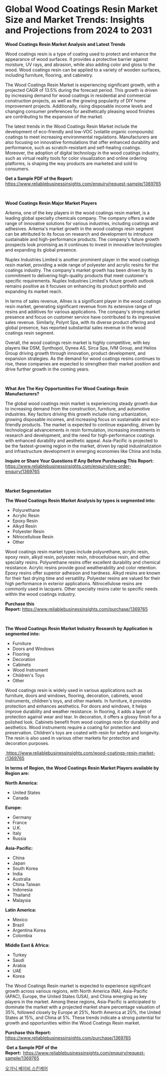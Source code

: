 <p><h1>Global Wood Coatings Resin Market Size and Market Trends: Insights and Projections from 2024 to 2031</h1></p><p><strong>Wood Coatings Resin Market Analysis and Latest Trends</strong></p>
<p><p>Wood coatings resin is a type of coating used to protect and enhance the appearance of wood surfaces. It provides a protective barrier against moisture, UV rays, and abrasion, while also adding color and gloss to the wood. Wood coatings resin can be applied to a variety of wooden surfaces, including furniture, flooring, and cabinetry.</p><p>The Wood Coatings Resin Market is experiencing significant growth, with a projected CAGR of 13.5% during the forecast period. This growth is driven by increasing demand for wood coatings in residential and commercial construction projects, as well as the growing popularity of DIY home improvement projects. Additionally, rising disposable income levels and changing consumer preferences for aesthetically pleasing wood finishes are contributing to the expansion of the market.</p><p>The latest trends in the Wood Coatings Resin Market include the development of eco-friendly and low-VOC (volatile organic compounds) coatings to meet increasing environmental regulations. Manufacturers are also focusing on innovative formulations that offer enhanced durability and performance, such as scratch-resistant and self-healing coatings. Moreover, the adoption of digital technology in the wood coatings industry, such as virtual reality tools for color visualization and online ordering platforms, is shaping the way products are marketed and sold to consumers.</p></p>
<p><strong>Get a Sample PDF of the Report:&nbsp;</strong> <a href="https://www.reliablebusinessinsights.com/enquiry/request-sample/1369765">https://www.reliablebusinessinsights.com/enquiry/request-sample/1369765</a></p>
<p>&nbsp;</p>
<p><strong>Wood Coatings Resin Major Market Players</strong></p>
<p><p>Arkema, one of the key players in the wood coatings resin market, is a leading global specialty chemicals company. The company offers a wide range of innovative solutions for various industries, including coatings and adhesives. Arkema's market growth in the wood coatings resin segment can be attributed to its focus on research and development to introduce sustainable and high-performance products. The company's future growth prospects look promising as it continues to invest in innovative technologies and expanding its global presence.</p><p>Nuplex Industries Limited is another prominent player in the wood coatings resin market, providing a wide range of polyester and acrylic resins for the coatings industry. The company's market growth has been driven by its commitment to delivering high-quality products that meet customer's specific requirements. Nuplex Industries Limited's future growth outlook remains positive as it focuses on enhancing its product portfolio and expanding its market reach.</p><p>In terms of sales revenue, Allnex is a significant player in the wood coatings resin market, generating significant revenue from its extensive range of resins and additives for various applications. The company's strong market presence and focus on customer service have contributed to its impressive sales revenue. Similarly, Polynt Spa, with its diverse product offering and global presence, has reported substantial sales revenue in the wood coatings resin segment.</p><p>Overall, the wood coatings resin market is highly competitive, with key players like DSM, Synthopol, Dynea AS, Sirca Spa, IVM Group, and Helios Group driving growth through innovation, product development, and expansion strategies. As the demand for wood coatings resins continues to rise, these companies are expected to strengthen their market position and drive further growth in the coming years.</p></p>
<p>&nbsp;</p>
<p><strong>What Are The Key Opportunities For Wood Coatings Resin Manufacturers?</strong></p>
<p><p>The global wood coatings resin market is experiencing steady growth due to increasing demand from the construction, furniture, and automotive industries. Key factors driving this growth include rising urbanization, growing disposable incomes, and increasing focus on sustainable and eco-friendly products. The market is expected to continue expanding, driven by technological advancements in resin formulation, increasing investments in research and development, and the need for high-performance coatings with enhanced durability and aesthetic appeal. Asia-Pacific is projected to be the fastest-growing region in the market, driven by rapid industrialization and infrastructure development in emerging economies like China and India.</p></p>
<p><strong>Inquire or Share Your Questions If Any Before Purchasing This Report:</strong> <a href="https://www.reliablebusinessinsights.com/enquiry/pre-order-enquiry/1369765">https://www.reliablebusinessinsights.com/enquiry/pre-order-enquiry/1369765</a></p>
<p>&nbsp;</p>
<p><strong>Market Segmentation</strong></p>
<p><strong>The Wood Coatings Resin Market Analysis by types is segmented into:</strong></p>
<p><ul><li>Polyurethane</li><li>Acrylic Resin</li><li>Epoxy Resin</li><li>Alkyd Resin</li><li>Polyester Resin</li><li>Nitrocellulose Resin</li><li>Other</li></ul></p>
<p><p>Wood coatings resin market types include polyurethane, acrylic resin, epoxy resin, alkyd resin, polyester resin, nitrocellulose resin, and other specialty resins. Polyurethane resins offer excellent durability and chemical resistance. Acrylic resins provide good weatherability and color retention. Epoxy resins offer superior adhesion and hardness. Alkyd resins are known for their fast drying time and versatility. Polyester resins are valued for their high performance in exterior applications. Nitrocellulose resins are commonly used in lacquers. Other specialty resins cater to specific needs within the wood coatings industry.</p></p>
<p><strong>Purchase this Report:&nbsp;</strong><a href="https://www.reliablebusinessinsights.com/purchase/1369765">https://www.reliablebusinessinsights.com/purchase/1369765</a></p>
<p>&nbsp;</p>
<p><strong>The Wood Coatings Resin Market Industry Research by Application is segmented into:</strong></p>
<p><ul><li>Furniture</li><li>Doors and Windows</li><li>Flooring</li><li>Decoration</li><li>Cabinets</li><li>Wood Instrument</li><li>Children's Toys</li><li>Other</li></ul></p>
<p><p>Wood coatings resin is widely used in various applications such as furniture, doors and windows, flooring, decoration, cabinets, wood instruments, children's toys, and other markets. In furniture, it provides protection and enhances aesthetics. For doors and windows, it helps improve durability and weather resistance. In flooring, it adds a layer of protection against wear and tear. In decoration, it offers a glossy finish for a polished look. Cabinets benefit from wood coatings resin for durability and aesthetics. Wood instruments require a coating for protection and preservation. Children's toys are coated with resin for safety and longevity. The resin is also used in various other markets for protection and decoration purposes.</p></p>
<p><a href="https://www.reliablebusinessinsights.com/wood-coatings-resin-market-r1369765">&nbsp;https://www.reliablebusinessinsights.com/wood-coatings-resin-market-r1369765</a></p>
<p><strong>In terms of Region, the Wood Coatings Resin Market Players available by Region are:</strong></p>
<p>
    <p> <strong> North America: </strong>
        <ul>
            <li>United States</li>
            <li>Canada</li>
        </ul>
        </p> 
    <p> <strong> Europe: </strong>
        <ul>
            <li>Germany</li>
            <li>France</li>
            <li>U.K.</li>
            <li>Italy</li>
            <li>Russia</li>
        </ul>
        </p> 
    <p> <strong> Asia-Pacific: </strong>
        <ul>
            <li>China</li>
            <li>Japan</li>
            <li>South Korea</li>
            <li>India</li>
            <li>Australia</li>
            <li>China Taiwan</li>
            <li>Indonesia</li>
            <li>Thailand</li>
            <li>Malaysia</li>
        </ul>
        </p> 
    <p> <strong> Latin America: </strong>
        <ul>
            <li>Mexico</li>
            <li>Brazil</li>
            <li>Argentina Korea</li>
            <li>Colombia</li>
        </ul>
        </p> 
    <p> <strong> Middle East & Africa: </strong>
        <ul>
            <li>Turkey</li>
            <li>Saudi</li>
            <li>Arabia</li>
            <li>UAE</li>
            <li>Korea</li>
        </ul>
    </p>
    </p>
<p><p>The Wood Coatings Resin market is expected to experience significant growth across various regions, with North America (NA), Asia-Pacific (APAC), Europe, the United States (USA), and China emerging as key players in the market. Among these regions, Asia-Pacific is anticipated to dominate the market with a projected market share percentage valuation of 35%, followed closely by Europe at 25%, North America at 20%, the United States at 15%, and China at 5%. These trends indicate a strong potential for growth and opportunities within the Wood Coatings Resin market.</p></p>
<p><strong>Purchase this Report: </strong><a href="https://www.reliablebusinessinsights.com/purchase/1369765">https://www.reliablebusinessinsights.com/purchase/1369765</a></p>
<p>&nbsp;<strong>Get a Sample PDF of the Report:&nbsp;&nbsp;</strong><a href="https://www.reliablebusinessinsights.com/enquiry/request-sample/1369765">https://www.reliablebusinessinsights.com/enquiry/request-sample/1369765</a></p>
<p><strong></strong></p>
<p><p><a href="https://medium.com/@alanperkins1921/%EC%9C%A0%EA%B8%B0%EB%86%8D-%EC%9C%A0%EC%95%84-%EC%8A%A4%ED%82%A8%EC%BC%80%EC%96%B4-%EC%8B%9C%EC%9E%A5-%EA%B7%9C%EB%AA%A8-%EC%8B%9C%EC%9E%A5-%EC%A0%84%EB%A7%9D-%EB%B0%8F-%EC%8B%9C%EC%9E%A5-%EC%98%88%EC%B8%A1-2024%EB%85%84%EB%B6%80%ED%84%B0-2031%EB%85%84%EA%B9%8C%EC%A7%80-90384cf18b41">오가닉 베이비 스킨케어</a></p></p>